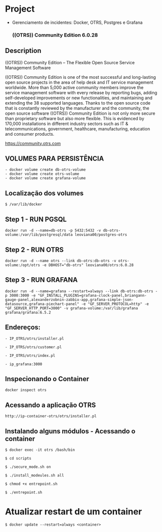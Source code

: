 #  Project

- Gerenciamento de incidentes: Docker, OTRS, Postgres e Grafana


    ### ((OTRS)) Community Edition 6.0.28



## Description 
  
((OTRS)) Community Edition – The Flexible Open Source Service Management Software

((OTRS)) Community Edition is one of the most successful and long-lasting open source projects in the area of help desk and IT service management worldwide. More than 5,000 active community members improve the service management software with every release by reporting bugs, adding self-developed improvements or new functionalities, and maintaining and extending the 38 supported languages. Thanks to the open source code that is constantly reviewed by the manufacturer and the community, the open source software ((OTRS)) Community Edition is not only more secure than proprietary software but also more flexible. This is evidenced by 170,000 installations in different industry sectors such as IT & telecommunications, government, healthcare, manufacturing, education and consumer products.

https://community.otrs.com




## VOLUMES PARA PERSISTÊNCIA
```
- docker volume create db-otrs-volume
- docker volume create otrs-volume
- docker volume create grafana-volume
```
## Localização dos volumes
```
$ /var/lib/docker
```
## Step 1 - RUN PGSQL
```
docker run -d --name=db-otrs -p 5432:5432 -v db-otrs-volume:/var/lib/postgresql/data leoviana00/postgres-otrs
```
## Step 2 - RUN OTRS
```
docker run -d --name otrs --link db-otrs:db-otrs -v otrs-volume:/opt/otrs -e DBHOST="db-otrs" leoviana00/otrs:6.0.28
``` 
## Step 3 - RUN GRAFANA
```
docker run -d --name=grafana --restart=always --link db-otrs:db-otrs -p 3000:3000 -e "GF_INSTALL_PLUGINS=grafana-clock-panel,briangann-gauge-panel,alexanderzobnin-zabbix-app,grafana-simple-json-datasource,grafana-piechart-panel" -e "GF_SERVER_PROTOCOL=http" -e "GF_SERVER_HTTP_PORT=3000" -v grafana-volume:/var/lib/grafana grafana/grafana:6.5.2
```

## Endereços:
```
- IP_OTRS/otrs/installer.pl 

- IP_OTRS/otrs/customer.pl

- IP_OTRS/otrs/index.pl

- ip_grafana:3000
```

## Inspecionando o Container
```
docker inspect otrs
```

## Acessando a aplicação OTRS
```
http://ip-container-otrs/otrs/installer.pl
```

## Instalando alguns módulos - Acessando o container
```
$ docker exec -it otrs /bash/bin

$ cd scripts

$ ./secure_mode.sh on

$ ./install_modeules.sh all

$ chmod +x entrepoint.sh

$ ./entrepoint.sh
```

# Atualizar restart de um container
```
$ docker update --restart=always <container>
```




